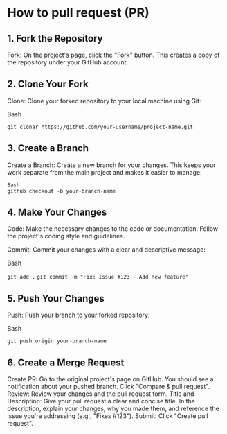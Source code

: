 # How to pull request (PR)


## 1. Fork the Repository

Fork: On the project's page, click the "Fork" button. This creates a copy of the repository under your GitHub account.

## 2. Clone Your Fork

Clone: Clone your forked repository to your local machine using Git:

Bash

```
git clonar https://github.com/your-username/project-name.git
```

## 3. Create a Branch

Create a Branch: Create a new branch for your changes. This keeps your work separate from the main project and makes it easier to manage:

```
Bash
github checkout -b your-branch-name
```

## 4. Make Your Changes

Code: Make the necessary changes to the code or documentation. Follow the project's coding style and guidelines.

Commit: Commit your changes with a clear and descriptive message:

Bash

```git add .```
```git commit -m "Fix: Issue #123 - Add new feature"```

## 5. Push Your Changes

Push: Push your branch to your forked repository:

Bash

```git push origin your-branch-name```

## 6. Create a Merge Request

Create PR: Go to the original project's page on GitHub. You should see a notification about your pushed branch. Click "Compare & pull request".
Review: Review your changes and the pull request form.
Title and Description: Give your pull request a clear and concise title. In the description, explain your changes, why you made them, and reference the issue you're addressing (e.g., "Fixes #123").
Submit: Click "Create pull request".
